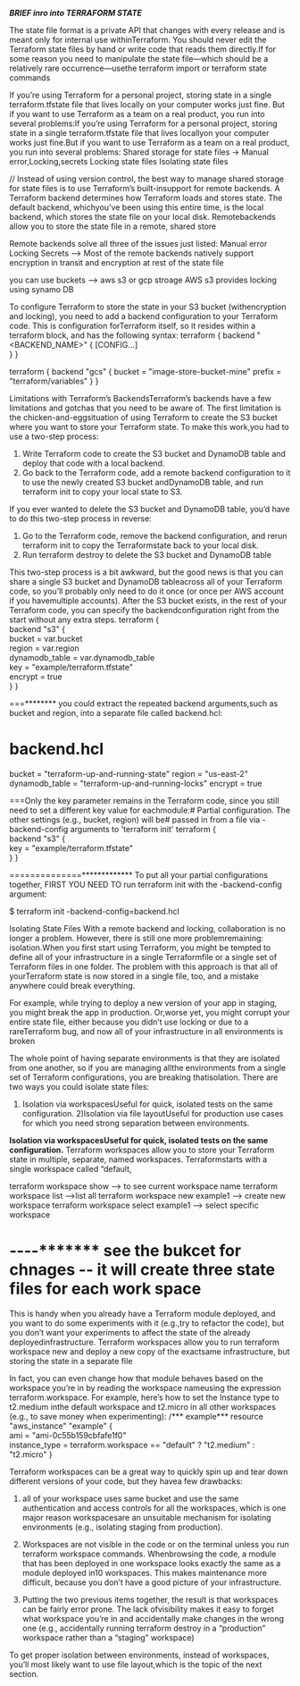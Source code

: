***********BRIEF inro into TERRAFORM STATE***********

The state file format is a private API that changes with every release and is meant only for internal use withinTerraform. You should never edit the Terraform state files by hand or write code that reads them directly.If for some reason you need to manipulate the state file—which should be a relatively rare occurrence—usethe  terraform import or terraform state commands

If you’re using Terraform for a personal project, storing state in a single terraform.tfstate file that lives locally on your computer works just fine. But if you want to use Terraform as a team on a real product, you run into several problems:If you’re using Terraform for a personal project, storing state in a single terraform.tfstate file that lives locallyon your computer works just fine.But if you want to use Terraform as a team on a real product, you run into several problems:
Shared storage for state files -> Manual error,Locking,secrets
Locking state files
Isolating state files

//
Instead of using version control, the best way to manage shared storage for state files is to use Terraform’s built-insupport for remote backends. A Terraform backend determines how Terraform loads and stores state. The default backend, whichyou’ve been using this entire time, is the local backend, which stores the state file on your local disk. Remotebackends allow you to store the state file in a remote, shared store

Remote backends solve all three of the issues just listed:
Manual error
Locking
Secrets --> Most of the remote backends natively support encryption in transit and encryption at rest of the state file

you can use buckets --> aws s3 or gcp stroage
AWS s3 provides locking using synamo DB


To configure Terraform to store the state in your S3 bucket (withencryption and locking), you need to add a backend configuration to your Terraform code. 
This is configuration forTerraform itself, so it resides within a terraform block, and has the following syntax:
terraform { 
 backend "<BACKEND_NAME>"
 {    [CONFIG...]  
 }
 }
 
 terraform {
  backend "gcs" {
bucket  = "image-store-bucket-mine"
prefix  = "terraform/variables"
  }
}

Limitations with Terraform’s BackendsTerraform’s backends have a few limitations and gotchas that you need to be aware of. The first limitation is the chicken-and-eggsituation of using Terraform to create the S3 bucket where you want to store your Terraform state.
 To make this work,you had to use a two-step process:
 1) Write Terraform code to create the S3 bucket and DynamoDB table and deploy that code with a local backend.
 2) Go back to the Terraform code,  add a remote backend configuration to it to use the newly created S3 bucket andDynamoDB table, and run terraform init to copy your local state to S3.
 
 If you ever wanted to delete the S3 bucket and DynamoDB table, you’d have to do this two-step process in reverse:
 1) Go to the Terraform code, remove the backend configuration, and rerun terraform init to copy the Terraformstate back to your local disk.
 2) Run terraform destroy to delete the S3 bucket and DynamoDB table
 
 This two-step process is a bit awkward, but the good news is that you can share a single S3 bucket and DynamoDB tableacross all of your Terraform code, 
 so you’ll probably only need to do it once (or once per AWS account if you havemultiple accounts). 
 After the S3 bucket exists, in the rest of your Terraform code, you can specify the backendconfiguration right from the start without any extra steps.
 terraform {  
 backend "s3" {    
 bucket         = var.bucket    
 region         = var.region    
 dynamodb_table = var.dynamodb_table    
 key            = "example/terraform.tfstate"    
 encrypt        = true  
 }
 }
 
 ===********
 you could extract the repeated backend arguments,such as bucket and region, into a separate file called backend.hcl:
 # backend.hcl 
 bucket         = "terraform-up-and-running-state"
 region         = "us-east-2"
 dynamodb_table = "terraform-up-and-running-locks"
 encrypt        = true
 
 ===Only the key parameter remains in the Terraform code, since you still need to set a different key value for eachmodule:# Partial configuration. The other settings (e.g., bucket, region) will be# passed in from a file via -backend-config arguments to 'terraform init'
 terraform {  
 backend "s3"  {    
 key = "example/terraform.tfstate"  
 }
 }
 
 ==============*************
 To put all your partial configurations together, FIRST YOU NEED TO  run terraform init with the -backend-config argument:

$ terraform init -backend-config=backend.hcl


Isolating State Files
With a remote backend and locking, collaboration is no longer a problem. However, there is still one more problemremaining: isolation.When you first start using Terraform, you might be tempted to define all of your infrastructure in a single Terraformfile or a single set of Terraform files in one folder. The problem with this approach is 
that all of yourTerraform state is now stored in a single file, too, and a mistake anywhere could break everything.


For example, while trying to deploy a new version of your app in staging, you might break the app in production. Or,worse yet, you might corrupt your entire state file, either because you didn’t use locking or due to a rareTerraform bug, 
and now all of your infrastructure in all environments is broken

The whole point of having separate environments is that they are isolated from one another, so if you are managing allthe environments from a single set of Terraform configurations, you are breaking thatisolation.
There are two ways you could isolate state files:
1) Isolation via workspacesUseful for quick, isolated tests on the same configuration.
2)Isolation via file layoutUseful for production use cases for which you need strong separation between environments.

******Isolation via workspacesUseful for quick, isolated tests on the same configuration.******
Terraform workspaces allow you to store your Terraform state in multiple, separate, named workspaces. 
Terraformstarts with a single workspace called “default,

terraform workspace show --> to see current workspace name
terraform workspace list -->list all
terraform workspace new example1 --> create new workspace
terraform workspace select example1 --> select specific workspace

----******* see the bukcet for chnages --
it will create three state files for each work space
=====
This is handy when you already have a Terraform module deployed, and you want to do some experiments with it (e.g.,try to refactor the code), 
but you don’t want your experiments to affect the state of the already deployedinfrastructure. 
Terraform workspaces allow you to run terraform workspace new and deploy a new copy of the exactsame infrastructure, but storing the state in a separate file

In fact, you can even change how that module behaves based on the workspace you’re in by reading the workspace nameusing the expression terraform.workspace. For example, 
here’s how to set the Instance type to t2.medium inthe default workspace and t2.micro in all other workspaces (e.g., to save money when experimenting):
/*** example***
resource "aws_instance" "example" {  
ami           = "ami-0c55b159cbfafe1f0"  
instance_type = terraform.workspace == "default" ? "t2.medium" : "t2.micro"
}

Terraform workspaces can be a great way to quickly spin up and tear down different versions of your code, 
but they havea few drawbacks:
1) all of your workspace uses same bucket and use the same authentication and access controls for all the workspaces, which is one major reason workspacesare an unsuitable mechanism for isolating environments (e.g., isolating staging from production).

2) Workspaces are not visible in the code or on the terminal unless you run terraform workspace commands. Whenbrowsing the code, a module that has been deployed in one workspace looks exactly the same as a module deployed in10 workspaces. This makes maintenance more difficult, because you don’t have a good picture of your infrastructure.

3) Putting the two previous items together, the result is that workspaces can be fairly error prone. The lack ofvisibility makes it easy to forget what workspace you’re in and accidentally make changes in the wrong one
(e.g., accidentally running terraform destroy in a “production” workspace rather than a “staging” workspace)

To get proper isolation between environments, instead of workspaces, you’ll most likely want to use file layout,which is the topic of the next section. 


